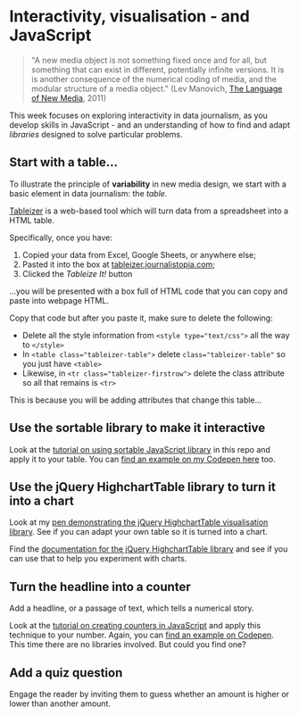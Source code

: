 # Interactivity, visualisation - and JavaScript

> "A new media object is not something fixed once and for all, but something that can exist in different, potentially infinite versions. It is is another consequence of the numerical coding of media, and the modular structure of a media object." (Lev Manovich, [The Language of New Media](http://faculty.georgetown.edu/irvinem/theory/Manovich-LangNewMedia-excerpt.pdf), 2011)

This week focuses on exploring interactivity in data journalism, as you develop skills in JavaScript - and an understanding of how to find and adapt *libraries* designed to solve particular problems.

## Start with a table...

To illustrate the principle of **variability** in new media design, we start with a basic element in data journalism: the *table*.

[Tableizer](http://tableizer.journalistopia.com/) is a web-based tool which will turn data from a spreadsheet into a HTML table.

Specifically, once you have:

1. Copied your data from Excel, Google Sheets, or anywhere else;
2. Pasted it into the box at [tableizer.journalistopia.com](http://tableizer.journalistopia.com/);
3. Clicked the *Tableize It!* button

...you will be presented with a box full of HTML code that you can copy and paste into webpage HTML.

Copy that code but after you paste it, make sure to delete the following:

* Delete all the style information from `<style type="text/css">` all the way to `</style>`
* In `<table class="tableizer-table">` delete `class="tableizer-table"` so you just have `<table>`
* Likewise, in `<tr class="tableizer-firstrow">` delete the class attribute so all that remains is `<tr>`

This is because you will be adding attributes that change this table...

## Use the sortable library to make it interactive

Look at the [tutorial on using sortable JavaScript library](https://github.com/paulbradshaw/MED7373-Data-Journalism/blob/master/js/sortable.md) in this repo and apply it to your table. You can [find an example on my Codepen here](https://codepen.io/paulbradshaw/pen/JryomX) too.

## Use the jQuery HighchartTable library to turn it into a chart

Look at my [pen demonstrating the jQuery HighchartTable visualisation library](https://codepen.io/paulbradshaw/pen/WNNryxm). See if you can adapt your own table so it is turned into a chart.

Find the [documentation for the jQuery HighchartTable library](http://highcharttable.org/) and see if you can use that to help you experiment with charts.

## Turn the headline into a counter

Add a headline, or a passage of text, which tells a numerical story.

Look at the [tutorial on creating counters in JavaScript](https://github.com/paulbradshaw/MED7373-Data-Journalism/blob/master/js/counter.md) and apply this technique to your number. Again, you can [find an example on Codepen](https://codepen.io/paulbradshaw/pen/GMvgVQ). This time there are no libraries involved. But could you find one?

## Add a quiz question

Engage the reader by inviting them to guess whether an amount is higher or lower than another amount. 
